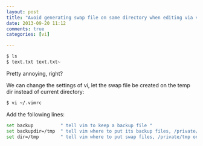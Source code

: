 ```yaml
---
layout: post
title: "Avoid generating swap file on same directory when editing via vi"
date: 2013-09-20 11:12
comments: true
categories: [vi]

---
```


``` bash
$ ls
$ text.txt text.txt~
```
Pretty annoying, right?

We can change the settings of vi, let the swap file be created on the temp dir instead of current directory:

``` bash
$ vi ~/.vimrc
```

Add the following lines:
``` bash
set backup          " tell vim to keep a backup file "
set backupdir=/tmp  " tell vim where to put its backup files, /private/tmp on Mac OSX "
set dir=/tmp        " tell vim where to put swap files, /private/tmp on Mac OSX "
```
